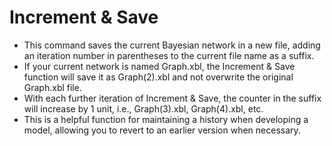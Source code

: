 # Increment & Save

* This command saves the current Bayesian network in a new file, adding an iteration number in parentheses to the current file name as a suffix.&#x20;
* If your current network is named Graph.xbl, the Increment & Save function will save it as Graph(2).xbl and not overwrite the original Graph.xbl file.
* With each further iteration of Increment & Save, the counter in the suffix will increase by 1 unit, i.e., Graph(3).xbl, Graph(4).xbl, etc.
* This is a helpful function for maintaining a history when developing a model, allowing you to revert to an earlier version when necessary.
